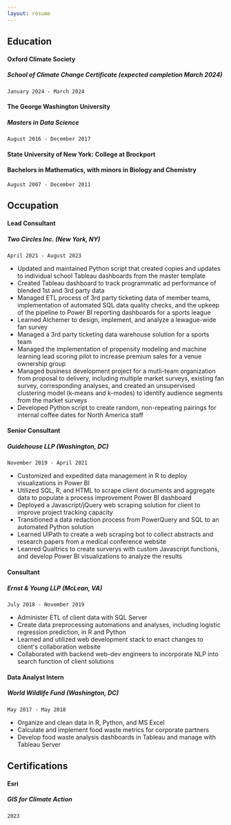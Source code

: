 ```yaml
---
layout: resume
---
```

<!-- ## Currently -->


## Education

#### __Oxford Climate Society__
##### School of Climate Change Certificate (expected completion March 2024)
`January 2024 - March 2024`


#### __The George Washington University__  
##### Masters in Data Science
`August 2016 - December 2017`


#### __State University of New York: College at Brockport__  
#### Bachelors in Mathematics, with minors in Biology and Chemistry
`August 2007 - December 2011`


## Occupation

#### __Lead Consultant__
##### Two Circles Inc. (New York, NY)
`April 2021 - August 2023`

- Updated and maintained Python script that created copies and updates to individual school Tableau dashboards from the master template
- Created Tableau dashboard to track programmatic ad performance of blended 1st and 3rd party data
- Managed ETL process of 3rd party ticketing data of member teams, implementation of automated SQL data quality checks, and the upkeep of the pipeline to Power BI reporting dashboards for a sports league
- Learned Alchemer to design, implement, and analyze a lewague-wide fan survey
- Managed a 3rd party ticketing data warehouse solution for a sports team
- Managed the implementation of propensity modeling and machine learning lead scoring pilot to increase premium sales for a venue ownership group
- Managed business development project for a mutli-team organization from proposal to delivery, including multiple market surveys, existing fan survey, corresponding analyses, and created an unsupervised clustering model (k-means and k-modes) to identify audience segments from the market surveys
- Developed Python script to create random, non-repeating pairings for internal coffee dates for North America staff

#### __Senior Consultant__
##### Guidehouse LLP (Washington, DC)
`November 2019 - April 2021`

- Customized and expedited data management in R to deploy visualizations in Power BI
- Utilized SQL, R, and HTML to scrape client documents and aggregate data to populate a process improvement Power BI dashboard
- Deployed a Javascript/jQuery web scraping solution for client to improve project tracking capacity
- Transitioned a data redaction process from PowerQuery and SQL to an automated Python solution
- Learned UIPath to create a web scraping bot to collect abstracts and research papers from a medical conference website
- Leanred Qualtrics to create surverys with custom Javascript functions, and develop Power BI visualizations to analyze the results

#### __Consultant__
##### Ernst & Young LLP (McLean, VA)
`July 2018 - November 2019`

- Administer ETL of client data with SQL Server
- Create data preprocessing automations and analyses, including logistic regression prediction, in R and Python
- Learned and utilized web development stack to enact changes to client's collaboration website
- Collaborated with backend web-dev engineers to incorporate NLP into search function of client solutions


#### __Data Analyst Intern__
##### World Wildlife Fund (Washington, DC)
`May 2017 - May 2018`

- Organize and clean data in R, Python, and MS Excel
- Calculate and implement food waste metrics for corporate partners
- Develop food waste analysis dashboards in Tableau and manage with Tableau Server

<!-- `2016-Present`
__Office Assistant__  
Data Science Program at The George Washington University 

- Assist program directors with office organization
- Formulate department initiative documentation
- Manage current student data
- Field inquiries about the data science program

`2013-2016`
__Patient Care Technician__  
Rochester General Hospital Adult and Pediatric Emergency Departments 

- Assist MDs, midlevels, and RNs with patient interventions and trauma cases
- Perform EKGs
- Draw blood for lab testing
- Transport patients
- Record vital signs
- Stock medical supplies
- Interpret for Spanish speaking patients

`2012-2013`
__Volunteer__  
Fundación Niño y Cáncer/Calvo Mackenna Hospital (Santiago, Chile)

- Record patient vital signs
- Find and deliver patient charts and lab results
- Schedule patient appointments
- Translate documents to English
- Provide English lessons for doctors and nurses

`2010-2013`
__Technician__  
F.F. Thompson Hospital Emergency Department

- Assist MDs, midlevels, and RNs with patient interventions
- Perform EKGs
- Draw blood for lab testing
- Transport patients
- Record vital signs
- Stock medical supplies
- Operate the triage desk -->

## Certifications

#### __Esri__
##### GIS for Climate Action
`2023`

<!-- ## Awards

`Year`
Name of Award, Organization

## Publications

A list is also available [online](http://scholar.google.co.uk/citations?user=LTOTl0YAAAAJ)

### Journals

`Year`
Article Title, Journal Title 

### Books

`Year`
Book Title, Journal Title

## Presentations

`Year`
Presentation Title, Conference, <a href="http://MyWebsite.tld/presentation1">Link to Presentation</a>  -->


<!-- ### Footer

Last updated: Jan 17th, 2024 -->


